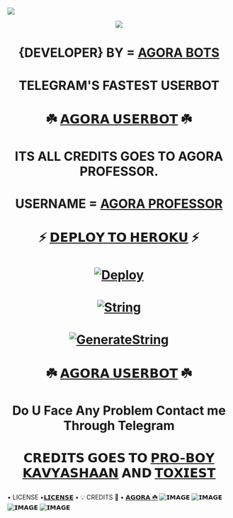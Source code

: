 # <p align="center">
  <img src="https://te.legra.ph/file/286ebee514fc25d5d83c9.jpg">
</p>

<p align="center">
  <img src="https://te.legra.ph/file/2b577f871106d37276c41.jpg">
</p>

 

  
# <p align="center"> {DEVELOPER} BY = [AGORA BOTS](http://t.me/AGORABOT_INFO)


# <p align="center"> TELEGRAM'S FASTEST USERBOT

# <p align="center"> ☘️ [𝗔𝗚𝗢𝗥𝗔 𝗨𝗦𝗘𝗥𝗕𝗢𝗧](https://github.com/AGORA_USERBOT) ☘️

# <p align="center"> ITS ALL CREDITS GOES TO AGORA PROFESSOR. 
# <p align="center"> USERNAME = [AGORA PROFESSOR](https://github.com/AGORASWAMY_PROFESSOR)
# <p align="center"> ⚡ [𝗗𝗘𝗣𝗟𝗢𝗬 𝗧𝗢 𝗛𝗘𝗥𝗢𝗞𝗨](https://github.com/SHANTH-OP/AGORA-USERBOT) ⚡

# <p align="center"> [![Deploy](https://www.herokucdn.com/deploy/button.svg)](https://heroku.com/deploy?template=https://github.com/SHANTH-OP/AGORA-USERBOT)

# <p align="center"> [![String](https://te.legra.ph/file/d8ba77811625796729b82.jpg)](https://replit.com/SHANTH-OP/AGORA-USERBOT#main.py) 
# <p align="center"> [![GenerateString](https://img.shields.io/badge/repl.it-generateString-yellowgreen)](https://replit.com/AGORA-PROFESSOR/AGORA-USERBOT#main.py) 

# <p align="center"> ☘️ [𝗔𝗚𝗢𝗥𝗔 𝗨𝗦𝗘𝗥𝗕𝗢𝗧](https://t.me/AGORA_USERBOT) ☘️

# <p align="center"> Do U Face Any Problem Contact me Through Telegram

# <p align="center"> 𝗖𝗥𝗘𝗗𝗜𝗧𝗦 𝗚𝗢𝗘𝗦 𝗧𝗢 [𝗣𝗥𝗢-𝗕𝗢𝗬](https://t.me/legendbot_pros) [𝗞𝗔𝗩𝗬𝗔𝗦𝗛𝗔𝗔𝗡](t.me/AGORASWAMY_PROFESSOR) 𝗔𝗡𝗗 [𝗧𝗢𝗫𝗜𝗘𝗦𝗧](https://t.me/toxic_than_toxiest)

• LICENSE •[𝗟𝗜𝗖𝗘𝗡𝗦𝗘](https://github.com/SHANTH-OP/AGORA-USERBOT/blob/master/LICENSE)
• 💡 CREDITS 💞 •
[𝗔𝗚𝗢𝗥𝗔 ☘️](https://github.com/PROFESSOR-AGORA)
![𝗜𝗠𝗔𝗚𝗘](https://user-images.githubusercontent.com/87700009/133560871-e318f78b-16e7-4fe5-ad57-f1661b99f576.png)
![𝗜𝗠𝗔𝗚𝗘](https://user-images.githubusercontent.com/87700009/133560891-ca9899ed-d95c-4050-b50a-af67790020f5.png)
![𝗜𝗠𝗔𝗚𝗘](https://user-images.githubusercontent.com/87700009/133560924-ac05edc1-43b8-4aa3-ab56-36661d5d5b5d.png)
![𝗜𝗠𝗔𝗚𝗘](https://user-images.githubusercontent.com/87700009/133560910-6117ba9e-9165-4fd1-8fb2-4d1ecca3c20e.png)
